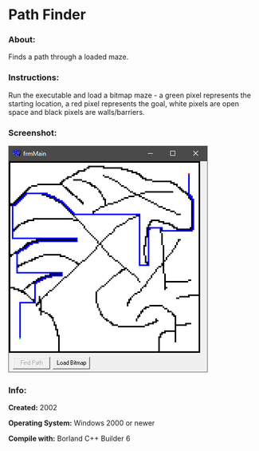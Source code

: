 # Path Finder

### About:
Finds a path through a loaded maze.

### Instructions:
Run the executable and load a bitmap maze - a green pixel represents the starting location, a red pixel represents the goal, white pixels are open space and black pixels are walls/barriers.

### Screenshot:
![Screenshot](screenshot.png "Screenshot")

### Info:
**Created:** 2002


**Operating System:** Windows 2000 or newer


**Compile with:** Borland C++ Builder 6
